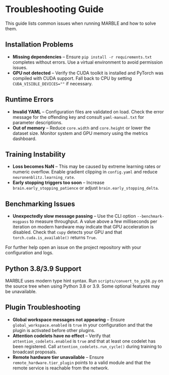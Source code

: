 # Troubleshooting Guide

This guide lists common issues when running MARBLE and how to solve them.

## Installation Problems
* **Missing dependencies** – Ensure `pip install -r requirements.txt` completes without errors. Use a virtual environment to avoid permission issues.
* **GPU not detected** – Verify the CUDA toolkit is installed and PyTorch was compiled with CUDA support. Fall back to CPU by setting `CUDA_VISIBLE_DEVICES=""` if necessary.

## Runtime Errors
* **Invalid YAML** – Configuration files are validated on load. Check the error message for the offending key and consult `yaml-manual.txt` for parameter descriptions.
* **Out of memory** – Reduce `core.width` and `core.height` or lower the dataset size. Monitor system and GPU memory using the metrics dashboard.

## Training Instability
* **Loss becomes NaN** – This may be caused by extreme learning rates or numeric overflow. Enable gradient clipping in `config.yaml` and reduce `neuronenblitz.learning_rate`.
* **Early stopping triggers too soon** – Increase `brain.early_stopping_patience` or adjust `brain.early_stopping_delta`.

## Benchmarking Issues
* **Unexpectedly slow message passing** – Use the CLI option `--benchmark-msgpass` to measure throughput.
  A value above a few milliseconds per iteration on modern hardware may indicate
  that GPU acceleration is disabled. Check that `cupy` detects your GPU and that
  `torch.cuda.is_available()` returns `True`.

For further help open an issue on the project repository with your configuration and logs.

## Python 3.8/3.9 Support
MARBLE uses modern type hint syntax. Run `scripts/convert_to_py38.py` on the source tree when using Python 3.8 or 3.9. Some optional features may be unavailable.

## Plugin Troubleshooting
* **Global workspace messages not appearing** – Ensure `global_workspace.enabled` is `true` in your configuration and that the plugin is activated before other plugins.
* **Attention codelets have no effect** – Verify that `attention_codelets.enabled` is `true` and that at least one codelet has been registered. Call `attention_codelets.run_cycle()` during training to broadcast proposals.
* **Remote hardware tier unavailable** – Ensure `remote_hardware.tier_plugin` points to a valid module and that the remote service is reachable from the network.
